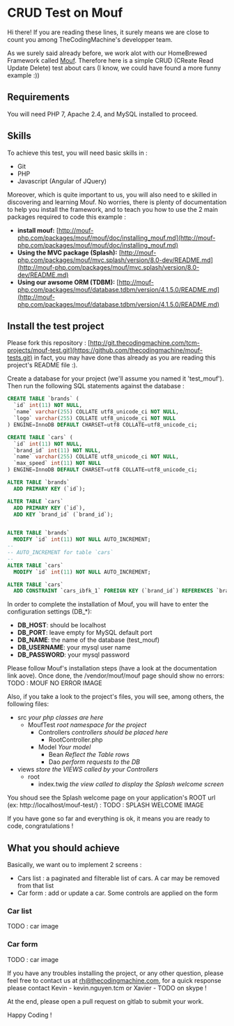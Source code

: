 # CRUD Test on Mouf

Hi there! If you are reading these lines, it surely means we are close to count you among TheCodingMachine's developper team.

As we surely said already before, we work alot with our HomeBrewed Framework called [Mouf](http://mouf-php.com/). Therefore here is a simple CRUD (CReate Read Update Delete) test about cars (I know, we could have found a  more funny example :))

## Requirements
You will need PHP 7, Apache 2.4, and MySQL installed to proceed.

## Skills
To achieve this test, you will need basic skills in :

* Git
* PHP
* Javascript (Angular of JQuery)

Moreover, which is quite important to us, you will also need to e skilled in discovering and learning Mouf. No worries, there is plenty of documentation to help you install the framework, and to teach you how to use the 2 main packages required to code this example : 
* **install mouf:** [http://mouf-php.com/packages/mouf/mouf/doc/installing_mouf.md](http://mouf-php.com/packages/mouf/mouf/doc/installing_mouf.md)
*  **Using the MVC package (Splash):** [http://mouf-php.com/packages/mouf/mvc.splash/version/8.0-dev/README.md](http://mouf-php.com/packages/mouf/mvc.splash/version/8.0-dev/README.md)
*  **Using our awsome ORM (TDBM):** [http://mouf-php.com/packages/mouf/database.tdbm/version/4.1.5.0/README.md](http://mouf-php.com/packages/mouf/database.tdbm/version/4.1.5.0/README.md)

## Install the test project
Please fork this repository : [http://git.thecodingmachine.com/tcm-projects/mouf-test.git](https://github.com/thecodingmachine/mouf-tests.git) in fact, you may have done thas already as you are reading this project's README file :).

Create a database for your project (we'll assume you named it 'test_mouf'). Then run the following SQL statements against the database :
```sql
CREATE TABLE `brands` (
  `id` int(11) NOT NULL,
  `name` varchar(255) COLLATE utf8_unicode_ci NOT NULL,
  `logo` varchar(255) COLLATE utf8_unicode_ci NOT NULL
) ENGINE=InnoDB DEFAULT CHARSET=utf8 COLLATE=utf8_unicode_ci;

CREATE TABLE `cars` (
  `id` int(11) NOT NULL,
  `brand_id` int(11) NOT NULL,
  `name` varchar(255) COLLATE utf8_unicode_ci NOT NULL,
  `max_speed` int(11) NOT NULL
) ENGINE=InnoDB DEFAULT CHARSET=utf8 COLLATE=utf8_unicode_ci;

ALTER TABLE `brands`
  ADD PRIMARY KEY (`id`);

ALTER TABLE `cars`
  ADD PRIMARY KEY (`id`),
  ADD KEY `brand_id` (`brand_id`);


ALTER TABLE `brands`
  MODIFY `id` int(11) NOT NULL AUTO_INCREMENT;
--
-- AUTO_INCREMENT for table `cars`
--
ALTER TABLE `cars`
  MODIFY `id` int(11) NOT NULL AUTO_INCREMENT;

ALTER TABLE `cars`
  ADD CONSTRAINT `cars_ibfk_1` FOREIGN KEY (`brand_id`) REFERENCES `brands` (`id`);
```

In order to complete the installation of Mouf, you will have to enter the configuration settings (DB_*):

* **DB_HOST**: should be localhost
* **DB_PORT**: leave empty for MySQL default port
* **DB_NAME**: the name of the database (test_mouf)
* **DB_USERNAME**: your mysql user name
* **DB_PASSWORD**: your mysql password

Please follow Mouf's installation steps (have a look at the documentation link aove). Once done, the /vendor/mouf/mouf page should show no errors:
TODO : MOUF NO ERROR IMAGE

Also, if you take a look to the project's files, you will see, among others, the following files:

* src *your php classes are here*
  * MoufTest *root namespace for the project* 
    * Controllers *controllers should be placed here*
      * RootController.php
    * Model *Your model*
      * Bean *Reflect the Table rows*
      * Dao *perform requests to the DB*
* views *store the VIEWS called by your Controllers*
  * root
    * index.twig *the view called to display the Splash welcome screen*

You shoud see the Splash welcome page on your application's ROOT url (ex: http://localhost/mouf-test/) :
TODO : SPLASH WELCOME IMAGE

If you have gone so far and everything is ok, it means you are ready to code, congratulations !

## What you should achieve
Basically, we want ou to implement 2 screens :
* Cars list : a paginated and filterable list of cars. A car may be removed from that list
* Car form : add or update a car. Some controls are applied on the form

### Car list
TODO : car image

### Car form
TODO : car image

If you have any troubles installing the project, or any other question, please feel free to contact us at rh@thecodingmachine.com, for a quick response please contact Kevin - kevin.nguyen.tcm or Xavier - TODO on skype !

At the end, please open a pull request on gitlab to submit your work.

Happy Coding !



